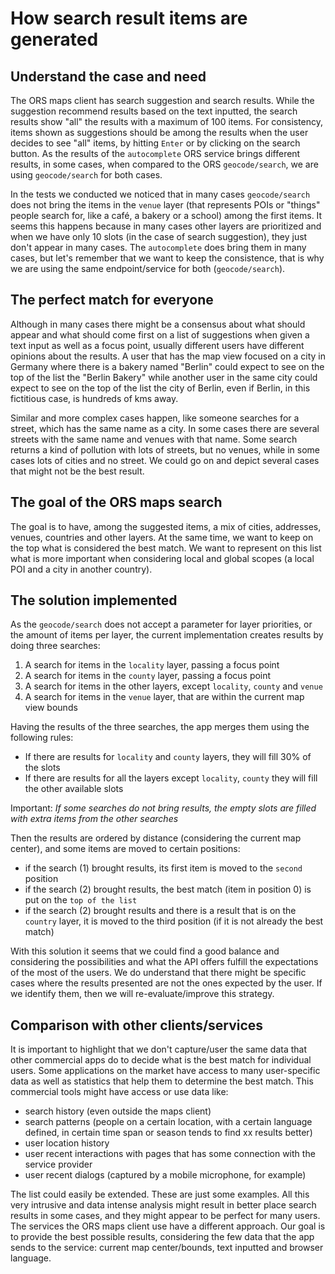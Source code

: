 # How search result items are generated

## Understand the case and need

The ORS maps client has search suggestion and search results.
While the suggestion recommend results based on the text inputted, the search results show "all" the results with a
maximum of 100 items.
For consistency, items shown as suggestions should be among the results when the user decides to see "all" items,
by hitting `Enter` or by clicking on the search button.
As the results of the `autocomplete` ORS service brings different results, in some cases, when compared to the ORS
`geocode/search`, we are using `geocode/search` for both cases.

In the tests we conducted we noticed that in many cases `geocode/search` does not bring the items in the `venue` layer
(that represents POIs or "things" people search for, like a café, a bakery or a school) among the first items.
It seems this happens because in many cases other layers are prioritized and when we have only 10 slots
(in the case of search suggestion), they just don't appear in many cases.
The `autocomplete` does bring them in many cases, but let's remember that we want to keep the consistence,
that is why we are using the same endpoint/service for both (`geocode/search`).

## The perfect match for everyone

Although in many cases there might be a consensus about what should appear and what should come first on a list of
suggestions when given a text input as well as a focus point, usually different users have different opinions about
the results.
A user that has the map view focused on a city in Germany where there is a bakery named "Berlin" could expect to see
on the top of the list the "Berlin Bakery" while another user in the same city could expect to see on the top of the
list the city of Berlin, even if Berlin, in this fictitious case, is hundreds of kms away.

Similar and more complex cases happen, like someone searches for a street, which has the same name as a city.
In some cases there are several streets with the same name and venues with that name.
Some search returns a kind of pollution with lots of streets, but no venues, while in some cases lots of cities and
no street.
We could go on and depict several cases that might not be the best result.

## The goal of the ORS maps search

The goal is to have, among the suggested items, a mix of cities, addresses, venues, countries and other layers.
At the same time, we want to keep on the top what is considered the best match.
We want to represent on this list what is more important when considering local and global scopes
(a local POI and a city in another country).

## The solution implemented

As the `geocode/search` does not accept a parameter for layer priorities, or the amount of items per layer,
the current implementation creates results by doing three searches:

1. A search for items in the `locality` layer, passing a focus point
1. A search for items in the `county` layer, passing a focus point
1. A search for items in the other layers, except `locality`, `county` and `venue`
1. A search for items in the `venue` layer, that are within the current map view bounds

Having the results of the three searches, the app merges them using the following rules:

- If there are results for `locality` and `county` layers, they will fill 30% of the slots
- If there are results for all the layers except `locality`, `county` they will fill the other available slots

Important: _If some searches do not bring results, the empty slots are filled with extra items from the other searches_

Then the results are ordered by distance (considering the current map center), and some items are moved to certain
positions:

- if the search (1) brought results, its first item is moved to the `second` position
- if the search (2) brought results, the best match (item in position 0) is put on the `top of the list`
- if the search (2) brought results and there is a result that is on the `country` layer,
  it is moved to the third position (if it is not already the best match)

With this solution it seems that we could find a good balance and considering the possibilities and what the API offers
fulfill the expectations of the most of the users.
We do understand that there might be specific cases where the results presented are not the ones expected by the user.
If we identify them, then we will re-evaluate/improve this strategy.

## Comparison with other clients/services

It is important to highlight that we don't capture/user the same data that other commercial apps do to decide what is
the best match for individual users.
Some applications on the market have access to many user-specific data as well as statistics that help them to
determine the best match.
This commercial tools might have access or use data like:

- search history (even outside the maps client)
- search patterns (people on a certain location, with a certain language defined, in certain time span or season tends
  to find xx results better)
- user location history
- user recent interactions with pages that has some connection with the service provider
- user recent dialogs (captured by a mobile microphone, for example)

The list could easily be extended. These are just some examples.
All this very intrusive and data intense analysis might result in better place search results in some cases, and they
might appear to be perfect for many users.
The services the ORS maps client use have a different approach.
Our goal is to provide the best possible results, considering the few data that the app sends to the service:
current map center/bounds, text inputted and browser language.
